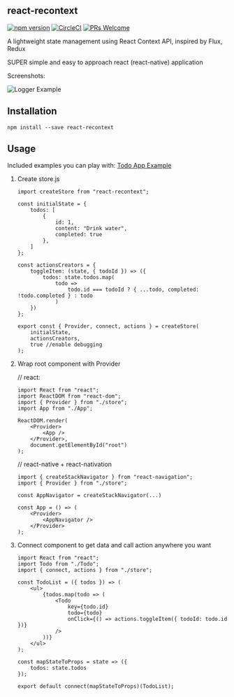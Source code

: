 ## react-recontext

[![npm version](https://badge.fury.io/js/react-recontext.svg)](https://badge.fury.io/js/react-recontext) [![CircleCI](https://circleci.com/gh/minhtc/react-recontext/tree/master.svg?style=svg)](https://circleci.com/gh/minhtc/react-recontext/tree/master) [![PRs Welcome](https://img.shields.io/badge/PRs-welcome-brightgreen.svg)](https://github.com/minhtc/react-recontext/graphs/contributors)

A lightweight state management using React Context API, inspired by Flux, Redux

SUPER simple and easy to approach react (react-native) application

Screenshots:

![Logger Example](https://github.com/minhtc/react-recontext/raw/master/screenshots/logger.gif "Logger Example")

## Installation

    npm install --save react-recontext

## Usage

Included examples you can play with: [Todo App Example](https://github.com/minhtc/react-recontext/tree/master/examples/todos)

1.  Create store.js

        import createStore from "react-recontext";

        const initialState = {
            todos: [
                {
                    id: 1,
                    content: "Drink water",
                    completed: true
                },
            ]
        };

        const actionsCreators = {
            toggleItem: (state, { todoId }) => ({
                todos: state.todos.map(
                    todo =>
                        todo.id === todoId ? { ...todo, completed: !todo.completed } : todo
                    )
            })
        };

        export const { Provider, connect, actions } = createStore(
            initialState,
            actionsCreators,
            true //enable debugging
        );

2)  Wrap root component with Provider

    // react:

        import React from "react";
        import ReactDOM from "react-dom";
        import { Provider } from "./store";
        import App from "./App";

        ReactDOM.render(
            <Provider>
                <App />
            </Provider>,
            document.getElementById("root")
        );

    // react-native + react-nativation

        import { createStackNavigator } from "react-navigation";
        import { Provider } from "./store";

        const AppNavigator = createStackNavigator(...)

        const App = () => (
            <Provider>
                <AppNavigator />
            </Provider>
        );

3)  Connect component to get data and call action anywhere you want

        import React from "react";
        import Todo from "./Todo";
        import { connect, actions } from "./store";

        const TodoList = ({ todos }) => (
            <ul>
                {todos.map(todo => (
                    <Todo
                        key={todo.id}
                        todo={todo}
                        onClick={() => actions.toggleItem({ todoId: todo.id })}
                    />
                ))}
            </ul>
        );

        const mapStateToProps = state => ({
            todos: state.todos
        });

        export default connect(mapStateToProps)(TodoList);
